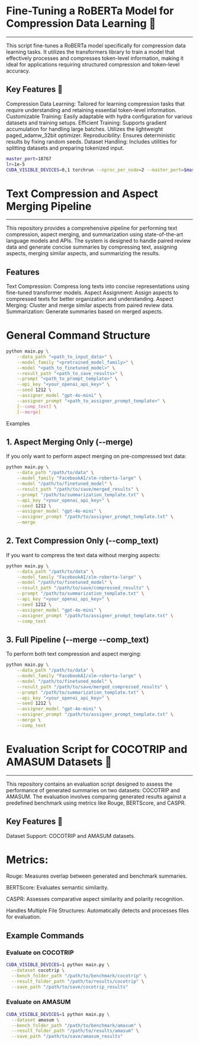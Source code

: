 # Fine-Tuning a RoBERTa Model for Compression Data Learning 🧠
---
This script fine-tunes a RoBERTa model specifically for compression data learning tasks. It utilizes the transformers library to train a model that effectively processes and compresses token-level information, making it ideal for applications requiring structured compression and token-level accuracy.

## Key Features 🚀
Compression Data Learning: Tailored for learning compression tasks that require understanding and retaining essential token-level information.
Customizable Training: Easily adaptable with hydra configuration for various datasets and training setups.
Efficient Training:
Supports gradient accumulation for handling large batches.
Utilizes the lightweight paged_adamw_32bit optimizer.
Reproducibility: Ensures deterministic results by fixing random seeds.
Dataset Handling: Includes utilities for splitting datasets and preparing tokenized input.

```bash
master_port=18767
lr=1e-5
CUDA_VISIBLE_DEVICES=0,1 torchrun --nproc_per_node=2 --master_port=$master_port train.py --config-name=finetune.yaml  batch_size=4 gradient_accumulation_steps=1 lr=${lr}
```

# Text Compression and Aspect Merging Pipeline
---
This repository provides a comprehensive pipeline for performing text compression, aspect merging, and summarization using state-of-the-art language models and APIs. The system is designed to handle paired review data and generate concise summaries by compressing text, assigning aspects, merging similar aspects, and summarizing the results.

## Features
Text Compression: Compress long texts into concise representations using fine-tuned transformer models.
Aspect Assignment: Assign aspects to compressed texts for better organization and understanding.
Aspect Merging: Cluster and merge similar aspects from paired review data.
Summarization: Generate summaries based on merged aspects.

# General Command Structure

```bash
python main.py \
    --data_path "<path_to_input_data>" \
    --model_family "<pretrained_model_family>" \
    --model "<path_to_finetuned_model>" \
    --result_path "<path_to_save_results>" \
    --prompt "<path_to_prompt_template>" \
    --api_key "<your_openai_api_key>" \
    --seed 1212 \
    --assigner_model "gpt-4o-mini" \
    --assigner_prompt "<path_to_assigner_prompt_template>" \
    [--comp_text] \
    [--merge]
```

Examples

## 1. Aspect Merging Only (--merge)
If you only want to perform aspect merging on pre-compressed text data:

```bash
python main.py \
    --data_path "/path/to/data" \
    --model_family "FacebookAI/xlm-roberta-large" \
    --model "/path/to/finetuned_model" \
    --result_path "/path/to/save/merged_results" \
    --prompt "/path/to/summarization_template.txt" \
    --api_key "<your_openai_api_key>" \
    --seed 1212 \
    --assigner_model "gpt-4o-mini" \
    --assigner_prompt "/path/to/assigner_prompt_template.txt" \
    --merge
```

## 2. Text Compression Only (--comp_text)
If you want to compress the text data without merging aspects:

``` bash
python main.py \
    --data_path "/path/to/data" \
    --model_family "FacebookAI/xlm-roberta-large" \
    --model "/path/to/finetuned_model" \
    --result_path "/path/to/save/compressed_results" \
    --prompt "/path/to/summarization_template.txt" \
    --api_key "<your_openai_api_key>" \
    --seed 1212 \
    --assigner_model "gpt-4o-mini" \
    --assigner_prompt "/path/to/assigner_prompt_template.txt" \
    --comp_text
```

## 3. Full Pipeline (--merge --comp_text)
To perform both text compression and aspect merging:

```bash
python main.py \
    --data_path "/path/to/data" \
    --model_family "FacebookAI/xlm-roberta-large" \
    --model "/path/to/finetuned_model" \
    --result_path "/path/to/save/merged_compressed_results" \
    --prompt "/path/to/summarization_template.txt" \
    --api_key "<your_openai_api_key>" \
    --seed 1212 \
    --assigner_model "gpt-4o-mini" \
    --assigner_prompt "/path/to/assigner_prompt_template.txt" \
    --merge \
    --comp_text
```


# Evaluation Script for COCOTRIP and AMASUM Datasets 📝
---
This repository contains an evaluation script designed to assess the performance of generated summaries on two datasets: COCOTRIP and AMASUM. The evaluation involves comparing generated results against a predefined benchmark using metrics like Rouge, BERTScore, and CASPR.

## Key Features 🚀
Dataset Support: COCOTRIP and AMASUM datasets.
# Metrics:
Rouge: Measures overlap between generated and benchmark summaries.

BERTScore: Evaluates semantic similarity.

CASPR: Assesses comparative aspect similarity and polarity recognition.

Handles Multiple File Structures: Automatically detects and processes files for evaluation.

## Example Commands

### Evaluate on COCOTRIP

```bash
CUDA_VISIBLE_DEVICES=1 python main.py \
  --dataset cocotrip \
  --bench_folder_path "/path/to/benchmark/cocotrip" \
  --result_folder_path "/path/to/results/cocotrip" \
  --save_path "/path/to/save/cocotrip_results"
```

### Evaluate on AMASUM

```bash
CUDA_VISIBLE_DEVICES=1 python main.py \
  --dataset amasum \
  --bench_folder_path "/path/to/benchmark/amasum" \
  --result_folder_path "/path/to/results/amasum" \
  --save_path "/path/to/save/amasum_results"
```
